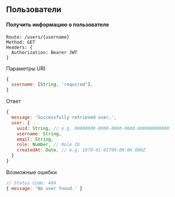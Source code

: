 ## Пользователи

#### Получить информацию о пользователе
```
Route: /users/{username}
Method: GET
Headers: {
  Authorization: Bearer JWT
}
```

Параметры URI
```js
{
  username: [String, 'required'],
}
```

Ответ
```js
{
  message: 'Successfully retrieved user.',
  user: {
    uuid: String, // e.g. 00000000-0000-0000-0000-000000000000
    username: String,
    email: String,
    role: Number, // Role ID
    createdAt: Date, // e.g. 1970-01-01T00:00:00.000Z
  }
}
```

Возможные ошибки
```js
// Status Code: 404
{ message: 'No user found.' }
```